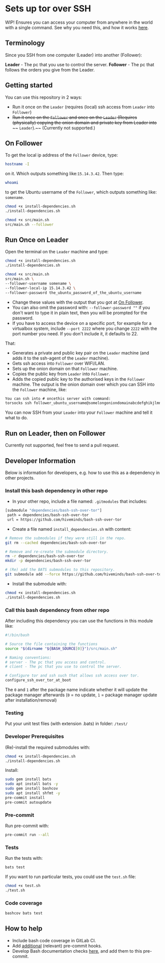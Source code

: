# Sets up tor over SSH

WIP!
Ensures you can access your computer from anywhere in the world with a single
command. See why you need this, and how it works [here](ssh_explanation.md).

## Terminology

Since you SSH from one computer (Leader) into another (Follower):

**Leader** - The pc that you use to control the server.
**Follower** - The pc that follows the orders you give from the Leader.

## Getting started

You can use this repository in 2 ways:

- Run it once on the `Leader` (requires (local) ssh access from `Leader` into
  `Follower`)
- ~~Run it once on the `Follower` and once on the `Leader` (Requires~~
  ~~(physically) copying the onion domain and private key from Leader into~~
  \~~ `Leader`).\~~ (Currently not supported.)

## On Follower

To get the local ip address of the `Follower` device, type:

```sh
hostname -I
```

on it.  Which outputs something like:`15.14.3.42`.
Then type:

```sh
whoami
```

to get the Ubuntu username of the `Follower`, which outputs something like: `somename`.

```sh
chmod +x install-dependencies.sh
./install-dependencies.sh

chmod +x src/main.sh
src/main.sh --follower
```

## Run Once on Leader

Open the terminal on the `Leader` machine and type:

```sh
chmod +x install-dependencies.sh
./install-dependencies.sh

chmod +x src/main.sh
src/main.sh \
--follower-username somename \
--follower-local-ip 15.14.3.42 \
--follower-password the_ubuntu_password_of_the_ubuntu_username
```

- Change these values with the output that you got at [On Follower](#on-follower).
- You can also omit the password with: `--follower-password ""` if you
  don't want to type it in plain text, then you will be prompted for the password.
- If you have to access the device on a specific port, for example for a
  virtualbox system, include `--port 2222` where you change `2222` with the port
  number you need. If you don't include it, it defaults to 22.

That:

- Generates a private and public key pair on the `Leader` machine (and adds it
  to the ssh-agent of the `Leader` machine).
- Gets ssh access into `Follower` over WIFI/LAN.
- Sets up the onion domain on that `Follower` machine.
- Copies the public key from `Leader` into `Follower`.
- Adds the copied public key to the authorised keys in the `Follower` machine.
  The output is the onion domain over which you can SSH into the `Follower`
  machine, like:

```txt
You can ssh into # oncethis server with command:
torsocks ssh follower_ubuntu_username@somelongoniondomainabcdefghikjlmnop.onion
```

You can now SSH from your `Leader` into your `Follower` machine and tell it
what to do.

## Run on Leader, then on Follower

Currently not supported, feel free to send a pull request.

## Developer Information

Below is information for developers, e.g. how to use this as a dependency in
other projects.

### Install this bash dependency in other repo

- In your other repo, include a file named: `.gitmodules` that includes:

```sh
[submodule "dependencies/bash-ssh-over-tor"]
 path = dependencies/bash-ssh-over-tor
 url = https://github.com/hiveminds/bash-ssh-over-tor
```

- Create a file named `install_dependencies.sh` with content:

```sh
# Remove the submodules if they were still in the repo.
git rm --cached dependencies/bash-ssh-over-tor

# Remove and re-create the submodule directory.
rm -r dependencies/bash-ssh-over-tor
mkdir -p dependencies/bash-ssh-over-tor

# (Re) add the BATS submodules to this repository.
git submodule add --force https://github.com/hiveminds/bash-ssh-over-tor dependencies/bash-ssh-over-tor
```

- Install the submodule with:

```sh
chmod +x install-dependencies.sh
./install-dependencies.sh
```

### Call this bash dependency from other repo

After including this dependency you can use the functions in this module like:

```sh
#!/bin/bash

# Source the file containing the functions
source "$(dirname "${BASH_SOURCE[0]}")/src/main.sh"

# Naming conventions:
# server - The pc that you access and control.
# client - The pc that you use to control the server.

# Configure tor and ssh such that allows ssh access over tor.
configure_ssh_over_tor_at_boot
```

The `0` and `1` after the package name indicate whether it will update the
package manager afterwards (`0` = no update, `1` = package manager update after
installation/removal)

### Testing

Put your unit test files (with extension .bats) in folder: `/test/`

### Developer Prerequisites

(Re)-install the required submodules with:

```sh
chmod +x install-dependencies.sh
./install-dependencies.sh
```

Install:

```sh
sudo gem install bats
sudo apt install bats -y
sudo gem install bashcov
sudo apt install shfmt -y
pre-commit install
pre-commit autoupdate
```

### Pre-commit

Run pre-commit with:

```sh
pre-commit run --all
```

### Tests

Run the tests with:

```sh
bats test
```

If you want to run particular tests, you could use the `test.sh` file:

```sh
chmod +x test.sh
./test.sh
```

### Code coverage

```sh
bashcov bats test
```

## How to help

- Include bash code coverage in GitLab CI.
- Add [additional](https://pre-commit.com/hooks.html) (relevant) pre-commit hooks.
- Develop Bash documentation checks
  [here](https://github.com/TruCol/checkstyle-for-bash), and add them to this
  pre-commit.
